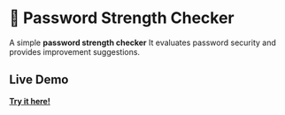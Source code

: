 # 🔑 Password Strength Checker

A simple **password strength checker** 
It evaluates password security and provides improvement suggestions.

## Live Demo
**[Try it here!](https://pswrdchecker.streamlit.app/)**  
